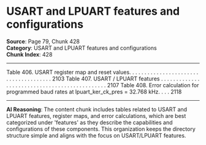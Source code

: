 # USART and LPUART features and configurations

**Source**: Page 79, Chunk 428  
**Category**: USART and LPUART features and configurations  
**Chunk Index**: 428

---

Table 406. USART register map and reset values. . . . . . . . . . . . . . . . . . . . . . . . . . . . . . . . . . . . . . 2103
Table 407. USART / LPUART features . . . . . . . . . . . . . . . . . . . . . . . . . . . . . . . . . . . . . . . . . . . . . . 2107
Table 408. Error calculation for programmed baud rates at lpuart_ker_ck_pres = 32.768 kHz. . . . 2118

---

**AI Reasoning**: The content chunk includes tables related to USART and LPUART features, register maps, and error calculations, which are best categorized under 'features' as they describe the capabilities and configurations of these components. This organization keeps the directory structure simple and aligns with the focus on USART/LPUART features.
